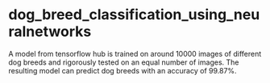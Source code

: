 # dog_breed_classification_using_neuralnetworks

A model from tensorflow hub is trained on around 10000 images of different dog breeds and rigorously tested on an equal number of images. The resulting model can predict dog breeds with an accuracy of 99.87%.
